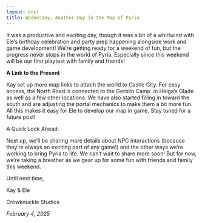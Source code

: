 ```yaml
---
layout: post
title: Wednesday, Another Day in the Map of Pyria
---
```


It was a productive and exciting day, though it was a bit of a whirlwind with Ele’s birthday celebration and party prep happening alongside work and game development! We’re getting ready for a weekend of fun, but the progress never stops in the world of Pyria. Especially since this weekend will be our first playtest with family and friends!

**A Link to the Present**

Kay set up more map links to attach the world to Castle City. For easy access, the North Road is connected to the Gerblin Camp  in Helga’s Glade as well as a few other locations. We have also started filling in toward the south and are adjusting the portal mechanics to make them a bit more fun. All this makes it easy for Ele to develop our map in game. Stay tuned for a future post! 

A Quick Look Ahead:

Next up, we’ll be sharing more details about NPC interactions (because they’re always an exciting part of any game!) and the other ways we’re working to bring Pyria to life. We can’t wait to share more soon! But for now, we’re taking a breather as we gear up for some fun with friends and family this weekend.

Until next time,

Kay & Ele

Crowknuckle Studios

*February 4, 2025*
